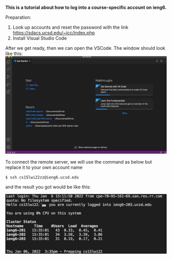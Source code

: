 **This is a tutorial about how to log into a course-specific account on ieng6.**


Preparation:
1. Look up accounts and reset the password with the link https://sdacs.ucsd.edu/~icc/index.php
2. Install Visual Studio Code

After we get ready, then we can open the VSCode. The window should look like this:
![Image](https://github.com/YGnina/cse15l-lab-reports/blob/main/pictures/vscode.png)


To connect the remote server, we will use the command as below but replace it to your own account name
``` 
$ ssh cs15lwi22zz@ieng6.ucsd.edu
```
and the result you got would be like this:

![Image](https://github.com/YGnina/cse15l-lab-reports/blob/main/pictures/code1.jpg)

